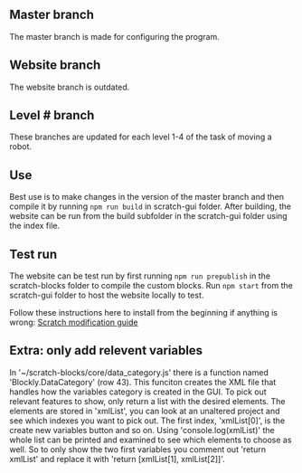 ## Master branch
The master branch is made for configuring the program.

## Website branch
The website branch is outdated.

## Level # branch
These branches are updated for each level 1-4 of the task of moving a robot.

## Use
Best use is to make changes in the version of the master branch and then compile it by running `npm run build` in scratch-gui folder. 
After building, the website can be run from the build subfolder in the scratch-gui folder using the index file.

## Test run
The website can be test run by first running `npm run prepublish` in the scratch-blocks folder to compile the custom blocks. Run `npm start` from the scratch-gui folder to host the website locally to test.

Follow these instructions here to install from the beginning if anything is wrong: [Scratch modification guide](https://scratch.mit.edu/discuss/topic/289503/?page=1)

## Extra: only add relevent variables
In '~/scratch-blocks/core/data_category.js' there is a function named 'Blockly.DataCategory' (row 43). This funciton creates the XML file that handles how the variables category is created in the GUI. To pick out relevant features to show, only return a list with the desired elements. The elements are stored in 'xmlList', you can look at an unaltered project and see which indexes you want to pick out. The first index, 'xmlList[0]', is the create new variables button and so on. Using 'console.log(xmlList)' the whole list can be printed and examined to see which elements to choose as well. So to only show the two first variables you comment out 'return xmlList' and replace it with 'return [xmlList[1], xmlList[2]]'. 
